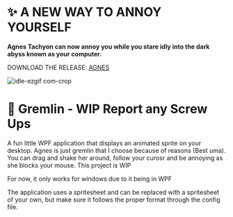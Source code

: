 # ✨ A NEW WAY TO ANNOY YOURSELF 

**Agnes Tachyon can now annoy you while you stare idly into the dark abyss known as your computer.**

DOWNLOAD THE RELEASE: [AGNES](https://github.com/KurtVelasco/Desktop_Gremlin/releases/download/v.1.2/Desktop_Gremlin_Tachyon.zip)


![idle-ezgif com-crop](https://github.com/user-attachments/assets/97495dc4-1a5c-4e11-ac2f-cbf3c882adfe)

# 📄 Gremlin - WIP Report any Screw Ups
A fun little WPF application that displays an animated sprite on your desktop. Agnes is just gremlin that I choose because of reasons (Best uma).
You can drag and shake her around, follow your curosr and be annoying as she blocks your mouse. This project is WIP 

For now, it only works for windows due to it being in WPF

The application uses a spritesheet and can be replaced with a spritesheet of your own, but make sure it follows the proper format through the config file.
